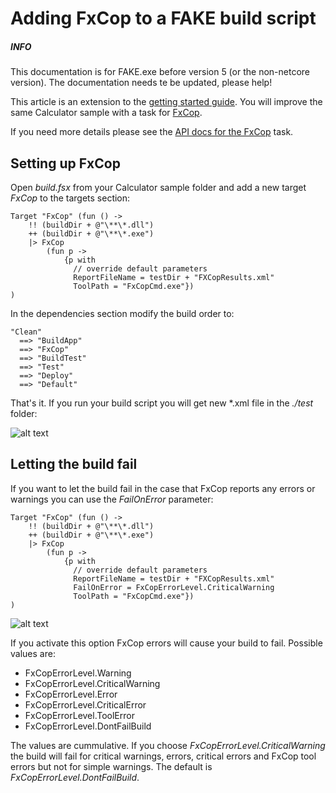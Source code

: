 # Adding FxCop to a FAKE build script

<div class="alert alert-info">
    <h5>INFO</h5>
    <p>This documentation is for FAKE.exe before version 5 (or the non-netcore version). The documentation needs te be updated, please help!</p>
</div>

This article is an extension to the [getting started guide](gettingstarted.html). You will improve the same Calculator sample with a task for [FxCop](http://msdn2.microsoft.com/en-us/library/bb429476.aspx).

If you need more details please see the [API docs for the FxCop](apidocs/v5/legacy/fake-fxcophelper.html) task.

## Setting up FxCop

Open *build.fsx* from your Calculator sample folder and add a new target *FxCop* to the targets section:

    Target "FxCop" (fun () ->  
        !! (buildDir + @"\**\*.dll") 
        ++ (buildDir + @"\**\*.exe") 
        |> FxCop 
            (fun p -> 
                {p with 
                  // override default parameters
                  ReportFileName = testDir + "FXCopResults.xml"
                  ToolPath = "FxCopCmd.exe"})
    )

In the dependencies section modify the build order to:

	"Clean"
	  ==> "BuildApp"
	  ==> "FxCop"
	  ==> "BuildTest"
	  ==> "Test"
	  ==> "Deploy"
	  ==> "Default"


That's it. If you run your build script you will get new *.xml file in the *./test* folder:

![alt text](pics/fxcop/report.png "Code analysis report")

## Letting the build fail

If you want to let the build fail in the case that FxCop reports any errors or warnings you can use the *FailOnError* parameter:

    Target "FxCop" (fun () ->  
        !! (buildDir + @"\**\*.dll") 
        ++ (buildDir + @"\**\*.exe") 
        |> FxCop 
            (fun p -> 
                {p with 
                  // override default parameters
                  ReportFileName = testDir + "FXCopResults.xml"
                  FailOnError = FxCopErrorLevel.CriticalWarning
                  ToolPath = "FxCopCmd.exe"})
    )

![alt text](pics/fxcop/report.png "Fail on FxCop error")

If you activate this option FxCop errors will cause your build to fail. Possible values are:

* FxCopErrorLevel.Warning
* FxCopErrorLevel.CriticalWarning
* FxCopErrorLevel.Error
* FxCopErrorLevel.CriticalError
* FxCopErrorLevel.ToolError
* FxCopErrorLevel.DontFailBuild

The values are cummulative. If you choose *FxCopErrorLevel.CriticalWarning* the build will fail for critical warnings, errors, critical errors and FxCop tool errors but not for simple warnings. The default is *FxCopErrorLevel.DontFailBuild*.
